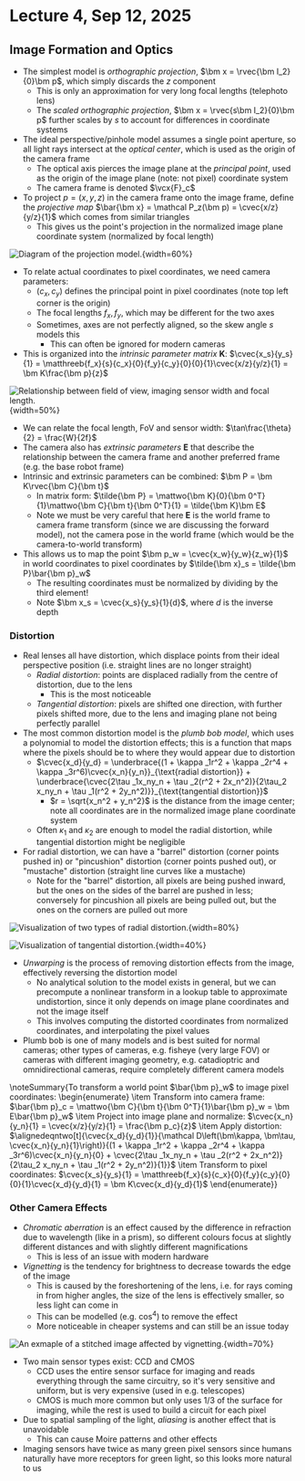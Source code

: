 # Lecture 4, Sep 12, 2025

## Image Formation and Optics

* The simplest model is *orthographic projection*, $\bm x = \rvec{\bm I_2}{0}\bm p$, which simply discards the $z$ component
	* This is only an approximation for very long focal lengths (telephoto lens)
	* The *scaled orthographic projection*, $\bm x = \rvec{s\bm I_2}{0}\bm p$ further scales by $s$ to account for differences in coordinate systems
* The ideal perspective/pinhole model assumes a single point aperture, so all light rays intersect at the *optical center*, which is used as the origin of the camera frame
	* The optical axis pierces the image plane at the *principal point*, used as the origin of the image plane (note: not pixel) coordinate system
	* The camera frame is denoted $\vcx{F}_c$
* To project $p = (x, y, z)$ in the camera frame onto the image frame, define the *projective map* $\bar{\bm x} = \mathcal P_z(\bm p) = \cvec{x/z}{y/z}{1}$ which comes from similar triangles
	* This gives us the point's projection in the normalized image plane coordinate system (normalized by focal length)
	
![Diagram of the projection model.](./imgs/lec4_1.png){width=60%}

* To relate actual coordinates to pixel coordinates, we need camera parameters:
	* $(c_x, c_y)$ defines the principal point in pixel coordinates (note top left corner is the origin)
	* The focal lengths $f_x, f_y$, which may be different for the two axes
	* Sometimes, axes are not perfectly aligned, so the skew angle $s$ models this
		* This can often be ignored for modern cameras
* This is organized into the *intrinsic parameter matrix* $\bm K$: $\cvec{x_s}{y_s}{1} = \matthreeb{f_x}{s}{c_x}{0}{f_y}{c_y}{0}{0}{1}\cvec{x/z}{y/z}{1} = \bm K\frac{\bm p}{z}$

![Relationship between field of view, imaging sensor width and focal length.](./imgs/lec4_2.png){width=50%}

* We can relate the focal length, FoV and sensor width: $\tan\frac{\theta}{2} = \frac{W}{2f}$
* The camera also has *extrinsic parameters* $\bm E$ that describe the relationship between the camera frame and another preferred frame (e.g. the base robot frame)
* Intrinsic and extrinsic parameters can be combined: $\bm P = \bm K\rvec{\bm C}{\bm t}$
	* In matrix form: $\tilde{\bm P} = \mattwo{\bm K}{0}{\bm 0^T}{1}\mattwo{\bm C}{\bm t}{\bm 0^T}{1} = \tilde{\bm K}\bm E$
	* Note we must be very careful that here $\bm E$ is the world frame to camera frame transform (since we are discussing the forward model), not the camera pose in the world frame (which would be the camera-to-world transform)
* This allows us to map the point $\bm p_w = \cvec{x_w}{y_w}{z_w}{1}$ in world coordinates to pixel coordinates by $\tilde{\bm x}_s = \tilde{\bm P}\bar{\bm p}_w$
	* The resulting coordinates must be normalized by dividing by the third element!
	* Note $\bm x_s = \cvec{x_s}{y_s}{1}{d}$, where $d$ is the inverse depth

### Distortion

* Real lenses all have distortion, which displace points from their ideal perspective position (i.e. straight lines are no longer straight)
	* *Radial distortion*: points are displaced radially from the centre of distortion, due to the lens
		* This is the most noticeable
	* *Tangential distortion*: pixels are shifted one direction, with further pixels shifted more, due to the lens and imaging plane not being perfectly parallel
* The most common distortion model is the *plumb bob model*, which uses a polynomial to model the distortion effects; this is a function that maps where the pixels should be to where they would appear due to distortion
	* $\cvec{x_d}{y_d} = \underbrace{(1 + \kappa _1r^2 + \kappa _2r^4 + \kappa _3r^6)\cvec{x_n}{y_n}}_{\text{radial distortion}} + \underbrace{\cvec{2\tau _1x_ny_n + \tau _2(r^2 + 2x_n^2)}{2\tau_2 x_ny_n + \tau _1(r^2 + 2y_n^2)}}_{\text{tangential distortion}}$
		* $r = \sqrt{x_n^2 + y_n^2}$ is the distance from the image center; note all coordinates are in the normalized image plane coordinate system
	* Often $\kappa _1$ and $\kappa _2$ are enough to model the radial distortion, while tangential distortion might be negligible
* For radial distortion, we can have a "barrel" distortion (corner points pushed in) or "pincushion" distortion (corner points pushed out), or "mustache" distortion (straight line curves like a mustache)
	* Note for the "barrel" distortion, all pixels are being pushed inward, but the ones on the sides of the barrel are pushed in less; conversely for pincushion all pixels are being pulled out, but the ones on the corners are pulled out more

![Visualization of two types of radial distortion.](./imgs/lec4_5.png){width=80%}

![Visualization of tangential distortion.](./imgs/lec4_3.png){width=40%}

* *Unwarping* is the process of removing distortion effects from the image, effectively reversing the distortion model
	* No analytical solution to the model exists in general, but we can precompute a nonlinear transform in a lookup table to approximate undistortion, since it only depends on image plane coordinates and not the image itself
	* This involves computing the distorted coordinates from normalized coordinates, and interpolating the pixel values
* Plumb bob is one of many models and is best suited for normal cameras; other types of cameras, e.g. fisheye (very large FOV) or cameras with different imaging geometry, e.g. catadioptric and omnidirectional cameras, require completely different camera models

\noteSummary{To transform a world point $\bar{\bm p}_w$ to image pixel coordinates:
\begin{enumerate}
	\item Transform into camera frame: $\bar{\bm p}_c = \mattwo{\bm C}{\bm t}{\bm 0^T}{1}\bar{\bm p}_w = \bm E\bar{\bm p}_w$
	\item Project into image plane and normalize: $\cvec{x_n}{y_n}{1} = \cvec{x/z}{y/z}{1} = \frac{\bm p_c}{z}$
	\item Apply distortion: $\alignedeqntwo[t]{\cvec{x_d}{y_d}{1}}{\mathcal D\left(\bm\kappa, \bm\tau, \cvec{x_n}{y_n}{1}\right)}{(1 + \kappa _1r^2 + \kappa _2r^4 + \kappa _3r^6)\cvec{x_n}{y_n}{0} + \cvec{2\tau _1x_ny_n + \tau _2(r^2 + 2x_n^2)}{2\tau_2 x_ny_n + \tau _1(r^2 + 2y_n^2)}{1}}$
	\item Transform to pixel coordinates: $\cvec{x_s}{y_s}{1} = \matthreeb{f_x}{s}{c_x}{0}{f_y}{c_y}{0}{0}{1}\cvec{x_d}{y_d}{1} = \bm K\cvec{x_d}{y_d}{1}$
\end{enumerate}}

### Other Camera Effects

* *Chromatic aberration* is an effect caused by the difference in refraction due to wavelength (like in a prism), so different colours focus at slightly different distances and with slightly different magnifications
	* This is less of an issue with modern hardware
* *Vignetting* is the tendency for brightness to decrease towards the edge of the image
	* This is caused by the foreshortening of the lens, i.e. for rays coming in from higher angles, the size of the lens is effectively smaller, so less light can come in
	* This can be modelled (e.g. $\cos^4$) to remove the effect
	* More noticeable in cheaper systems and can still be an issue today

![An exmaple of a stitched image affected by vignetting.](./imgs/lec4_4.png){width=70%}

* Two main sensor types exist: CCD and CMOS
	* CCD uses the entire sensor surface for imaging and reads everything through the same circuitry, so it's very sensitive and uniform, but is very expensive (used in e.g. telescopes)
	* CMOS is much more common but only uses 1/3 of the surface for imaging, while the rest is used to build a circuit for each pixel
* Due to spatial sampling of the light, *aliasing* is another effect that is unavoidable
	* This can cause Moire patterns and other effects
* Imaging sensors have twice as many green pixel sensors since humans naturally have more receptors for green light, so this looks more natural to us

